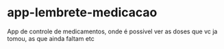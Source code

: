 # app-lembrete-medicacao
App de controle de medicamentos, onde é possivel ver as doses que vc ja tomou, as que ainda faltam etc


